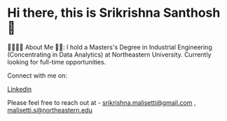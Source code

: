 # Hi there, this is Srikrishna Santhosh 👋 #

👨‍🎓🙋‍♂️ About Me 💼🎒:
I hold a Masters's Degree in Industrial Engineering (Concentrating in Data Analytics) at Northeastern University.
Currently looking for full-time opportunities.

Connect with me on:

[Linkedin](https://www.linkedin.com/in/msk-santhosh/)

Please feel free to reach out at - [srikrishna.malisetti@gmail.com](mailto:srikrishna.malisetti@gmail.com) , [malisetti.s@northeastern.edu](mailto:malisetti.s@northeastern.edu)




